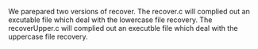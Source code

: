 We parepared two versions of recover.
The recover.c will complied out an excutable file which deal with the lowercase file recovery.
The recoverUpper.c will complied out an executble file which deal with the uppercase file recovery.
